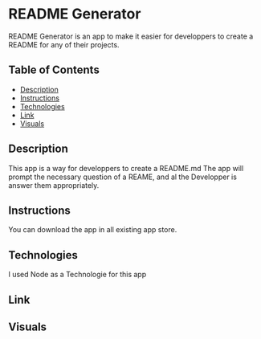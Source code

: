 # README Generator

README Generator is an app to make it easier for developpers to create a README for any of their projects.

## Table of Contents
- [Description](#descrition)
- [Instructions](#instructions)
- [Technologies](#technologies)
- [Link](#link)
- [Visuals](#visuals)

## Description

This app is a way for developpers to create a README.md  The app will prompt the necessary question of a REAME, and al the Developper is answer them appropriately.

##  Instructions

You can download the app in all existing app store.

## Technologies

I used Node as a Technologie for this app

## Link


## Visuals

